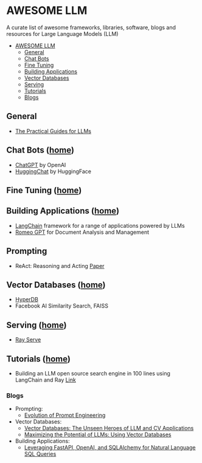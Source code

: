 # AWESOME LLM

A curate list of awesome frameworks, libraries, software, blogs and resources for Large Language Models (LLM)

- [AWESOME LLM](#awesome-llm)
    - [General](#general)
    - [Chat Bots](#chat-bot)
    - [Fine Tuning](#fine-tuning)
    - [Building Applications](#building-applications)
    - [Vector Databases](#vector-databases)
    - [Serving](#serving)
    - [Tutorials](#tutorials)
    - [Blogs](#blogs)

## General

- [The Practical Guides for LLMs](https://github.com/Mooler0410/LLMsPracticalGuide)

## Chat Bots ([home](#awesome-llm))

- [ChatGPT](https://chat.openai.com/) by OpenAI
- [HuggingChat](https://huggingface.co/chat/) by HuggingFace

## Fine Tuning ([home](#awesome-llm))


## Building Applications ([home](#awesome-llm))

- [LangChain](https://python.langchain.com/en/latest/index.html) framework for a range of applications powered by LLMs
- [Romeo GPT](https://github.com/fmanrique8/romeo-gpt) for Document Analysis and Management

## Prompting

- ReAct: Reasoning and Acting [Paper](https://arxiv.org/pdf/2210.03629.pdf)

## Vector Databases ([home](#awesome-llm))

- [HyperDB](https://github.com/jdagdelen/hyperdb)
- Facebook AI Similarity Search, FAISS

## Serving ([home](#awesome-llm))

- [Ray Serve](https://docs.ray.io/en/latest/serve/index.html)

## Tutorials ([home](#awesome-llm))

- Building an LLM open source search engine in 100 lines using LangChain and Ray [Link](https://www.anyscale.com/blog/llm-open-source-search-engine-langchain-ray)

### Blogs

- Prompting:
    - [Evolution of Prompt Engineering](https://www.linkedin.com/pulse/evolution-prompt-engineering-reza-bonyadi)
- Vector Databases:
    - [Vector Databases: The Unseen Heroes of LLM and CV Applications](https://pmanrique001.medium.com/vector-databases-the-unseen-heroes-of-llm-and-cv-applications-c2246d7cf29f)
    - [Maximizing the Potential of LLMs: Using Vector Databases](https://www.ruxu.dev/articles/ai/vector-stores/)
- Building Applications:
    - [Leveraging FastAPI, OpenAI, and SQLAlchemy for Natural Language SQL Queries](https://medium.com/@lgutierrwr/leveraging-fastapi-openai-and-sqlalchemy-for-natural-language-sql-queries-89052547289f)
